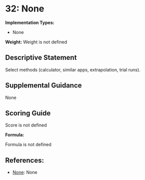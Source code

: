 # 32: None

**Implementation Types:**

- None

**Weight:** Weight is not defined

## Descriptive Statement

Select methods (calculator, similar apps, extrapolation, trial runs).

## Supplemental Guidance

None

## Scoring Guide

Score is not defined

**Formula:**

Formula is not defined

## References:

- [None](None): None
